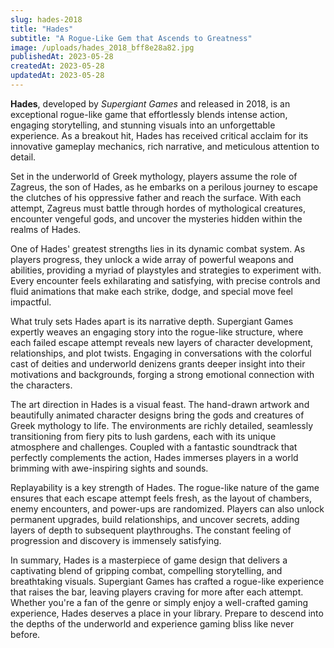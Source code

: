 ```yaml
---
slug: hades-2018
title: "Hades"
subtitle: "A Rogue-Like Gem that Ascends to Greatness"
image: /uploads/hades_2018_bff8e28a82.jpg
publishedAt: 2023-05-28
createdAt: 2023-05-28
updatedAt: 2023-05-28
---
```


__Hades__, developed by _Supergiant Games_ and released in 2018, is an exceptional rogue-like game that effortlessly blends intense action, engaging storytelling, and stunning visuals into an unforgettable experience. As a breakout hit, Hades has received critical acclaim for its innovative gameplay mechanics, rich narrative, and meticulous attention to detail.

Set in the underworld of Greek mythology, players assume the role of Zagreus, the son of Hades, as he embarks on a perilous journey to escape the clutches of his oppressive father and reach the surface. With each attempt, Zagreus must battle through hordes of mythological creatures, encounter vengeful gods, and uncover the mysteries hidden within the realms of Hades.

One of Hades' greatest strengths lies in its dynamic combat system. As players progress, they unlock a wide array of powerful weapons and abilities, providing a myriad of playstyles and strategies to experiment with. Every encounter feels exhilarating and satisfying, with precise controls and fluid animations that make each strike, dodge, and special move feel impactful.

What truly sets Hades apart is its narrative depth. Supergiant Games expertly weaves an engaging story into the rogue-like structure, where each failed escape attempt reveals new layers of character development, relationships, and plot twists. Engaging in conversations with the colorful cast of deities and underworld denizens grants deeper insight into their motivations and backgrounds, forging a strong emotional connection with the characters.

The art direction in Hades is a visual feast. The hand-drawn artwork and beautifully animated character designs bring the gods and creatures of Greek mythology to life. The environments are richly detailed, seamlessly transitioning from fiery pits to lush gardens, each with its unique atmosphere and challenges. Coupled with a fantastic soundtrack that perfectly complements the action, Hades immerses players in a world brimming with awe-inspiring sights and sounds.

Replayability is a key strength of Hades. The rogue-like nature of the game ensures that each escape attempt feels fresh, as the layout of chambers, enemy encounters, and power-ups are randomized. Players can also unlock permanent upgrades, build relationships, and uncover secrets, adding layers of depth to subsequent playthroughs. The constant feeling of progression and discovery is immensely satisfying.

In summary, Hades is a masterpiece of game design that delivers a captivating blend of gripping combat, compelling storytelling, and breathtaking visuals. Supergiant Games has crafted a rogue-like experience that raises the bar, leaving players craving for more after each attempt. Whether you're a fan of the genre or simply enjoy a well-crafted gaming experience, Hades deserves a place in your library. Prepare to descend into the depths of the underworld and experience gaming bliss like never before.